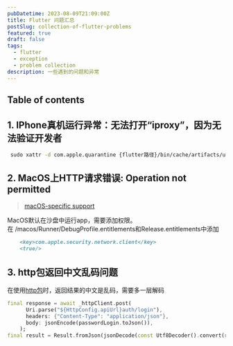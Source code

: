 ```yaml
---
pubDatetime: 2023-08-09T21:09:00Z
title: Flutter 问题汇总
postSlug: collection-of-flutter-problems
featured: true
draft: false
tags:
  - flutter
  - exception
  - problem collection
description: 一些遇到的问题和异常
---
```


## Table of contents

## 1. IPhone真机运行异常：无法打开“iproxy”，因为无法验证开发者

```bash
 sudo xattr -d com.apple.quarantine {flutter路径}/bin/cache/artifacts/usbmuxd/iproxy
```

## 2. MacOS上HTTP请求错误: Operation not permitted

>[macOS-specific support](https://docs.flutter.dev/desktop#entitlements-and-the-app-sandbox)

MacOS默认在沙盘中运行app，需要添加权限。
在 /macos/Runner/DebugProfile.entitlements和Release.entitlements中添加

```md
	<key>com.apple.security.network.client</key>
    <true/>
```

## 3. http包返回中文乱码问题

在使用[http包](https://pub.dev/packages/http)时，返回结果的中文是乱码，需要多一层解码

```dart
final response = await _httpClient.post(
      Uri.parse("${HttpConfig.apiUrl}auth/login"),
      headers: {"Content-Type": "application/json"},
      body: jsonEncode(passwordLogin.toJson()),
    );
final result = Result.fromJson(jsonDecode(const Utf8Decoder().convert(response.bodyBytes)));
```
